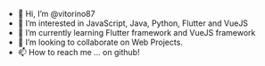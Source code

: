 - 👋 Hi, I’m @vitorino87
- 👀 I’m interested in JavaScript, Java, Python, Flutter and VueJS
- 🌱 I’m currently learning Flutter framework and VueJS framework
- 💞️ I’m looking to collaborate on Web Projects.
- 📫 How to reach me ... on github!

<!---
vitorino87/vitorino87 is a ✨ special ✨ repository because its `README.md` (this file) appears on your GitHub profile.
You can click the Preview link to take a look at your changes.
--->
